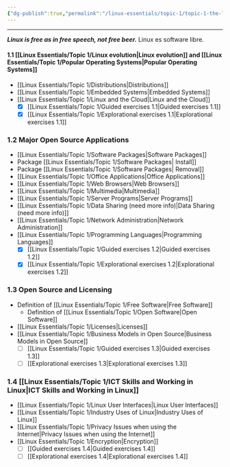 ```yaml
---
{"dg-publish":true,"permalink":"/linux-essentials/topic-1/topic-1-the-linux-community-and-a-career-in-open-source/","pinned":"true","noteIcon":"1"}
---
```


---
___Linux is free as in free speech, not free beer.___ Linux es software libre.
#### 1.1 [[Linux Essentials/Topic 1/Linux evolution\|Linux evolution]] and [[Linux Essentials/Topic 1/Popular Operating Systems\|Popular Operating Systems]]
- [[Linux Essentials/Topic 1/Distributions\|Distributions]]
- [[Linux Essentials/Topic 1/Embedded Systems\|Embedded Systems]]
- [[Linux Essentials/Topic 1/Linux and the Cloud\|Linux and the Cloud]]
	- [x] [[Linux Essentials/Topic 1/Guided exercises 1.1\|Guided exercises 1.1]]
	- [x] [[Linux Essentials/Topic 1/Explorational exercises 1.1\|Explorational exercises 1.1]]
### 1.2 Major Open Source Applications
-  [[Linux Essentials/Topic 1/Software Packages\|Software Packages]]
-  Package [[Linux Essentials/Topic 1/Software Packages\| Install]]
-  Package [[Linux Essentials/Topic 1/Software Packages\| Removal]]
-  [[Linux Essentials/Topic 1/Office Applications\|Office Applications]]
-  [[Linux Essentials/Topic 1/Web Browsers\|Web Browsers]]
-  [[Linux Essentials/Topic 1/Multimedia\|Multimedia]]
-  [[Linux Essentials/Topic 1/Server Programs\|Server Programs]]
-  [[Linux Essentials/Topic 1/Data Sharing (need more info)\|Data Sharing (need more info)]]
-  [[Linux Essentials/Topic 1/Network Administration\|Network Administration]]
-  [[Linux Essentials/Topic 1/Programming Languages\|Programming Languages]]
	- [x] [[Linux Essentials/Topic 1/Guided exercises 1.2\|Guided exercises 1.2]]
	- [x] [[Linux Essentials/Topic 1/Explorational exercises 1.2\|Explorational exercises 1.2]]
### 1.3 Open Source and Licensing
-  Definition of [[Linux Essentials/Topic 1/Free Software\|Free Software]]
	-  Definition of [[Linux Essentials/Topic 1/Open Software\|Open Software]]
-  [[Linux Essentials/Topic 1/Licenses\|Licenses]]
-  [[Linux Essentials/Topic 1/Business Models in Open Source\|Business Models in Open Source]]
	- [ ] [[Linux Essentials/Topic 1/Guided exercises 1.3\|Guided exercises 1.3]]
	- [ ] [[Explorational exercises 1.3\|Explorational exercises 1.3]]
### 1.4 [[Linux Essentials/Topic 1/ICT Skills and Working in Linux\|ICT Skills and Working in Linux]]
-  [[Linux Essentials/Topic 1/Linux User Interfaces\|Linux User Interfaces]]
-  [[Linux Essentials/Topic 1/Industry Uses of Linux\|Industry Uses of Linux]]
-  [[Linux Essentials/Topic 1/Privacy Issues when using the Internet\|Privacy Issues when using the Internet]]
-  [[Linux Essentials/Topic 1/Encryption\|Encryption]]
	- [ ] [[Guided exercises 1.4\|Guided exercises 1.4]]
	- [ ] [[Explorational exercises 1.4\|Explorational exercises 1.4]]